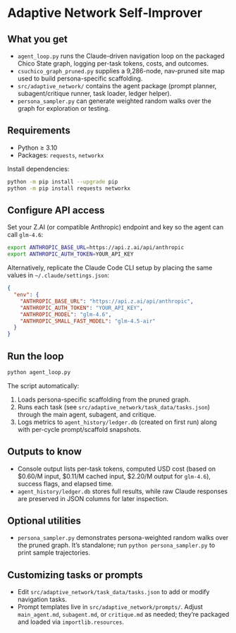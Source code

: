# Adaptive Network Self‑Improver

## What you get
- `agent_loop.py` runs the Claude-driven navigation loop on the packaged Chico State graph, logging per-task tokens, costs, and outcomes.
- `csuchico_graph_pruned.py` supplies a 9,286-node, nav-pruned site map used to build persona-specific scaffolding.
- `src/adaptive_network/` contains the agent package (prompt planner, subagent/critique runner, task loader, ledger helper).
- `persona_sampler.py` can generate weighted random walks over the graph for exploration or testing.

## Requirements
- Python ≥ 3.10
- Packages: `requests`, `networkx`

Install dependencies:
```bash
python -m pip install --upgrade pip
python -m pip install requests networkx
```

## Configure API access
Set your Z.AI (or compatible Anthropic) endpoint and key so the agent can call `glm-4.6`:
```bash
export ANTHROPIC_BASE_URL=https://api.z.ai/api/anthropic
export ANTHROPIC_AUTH_TOKEN=YOUR_API_KEY
```

Alternatively, replicate the Claude Code CLI setup by placing the same values in `~/.claude/settings.json`:
```json
{
  "env": {
    "ANTHROPIC_BASE_URL": "https://api.z.ai/api/anthropic",
    "ANTHROPIC_AUTH_TOKEN": "YOUR_API_KEY",
    "ANTHROPIC_MODEL": "glm-4.6",
    "ANTHROPIC_SMALL_FAST_MODEL": "glm-4.5-air"
  }
}
```

## Run the loop
```bash
python agent_loop.py
```

The script automatically:
1. Loads persona-specific scaffolding from the pruned graph.
2. Runs each task (see `src/adaptive_network/task_data/tasks.json`) through the main agent, subagent, and critique.
3. Logs metrics to `agent_history/ledger.db` (created on first run) along with per-cycle prompt/scaffold snapshots.

## Outputs to know
- Console output lists per-task tokens, computed USD cost (based on \$0.60/M input, \$0.11/M cached input, \$2.20/M output for `glm-4.6`), success flags, and elapsed time.
- `agent_history/ledger.db` stores full results, while raw Claude responses are preserved in JSON columns for later inspection.

## Optional utilities
- `persona_sampler.py` demonstrates persona-weighted random walks over the pruned graph. It’s standalone; run `python persona_sampler.py` to print sample trajectories.

## Customizing tasks or prompts
- Edit `src/adaptive_network/task_data/tasks.json` to add or modify navigation tasks.
- Prompt templates live in `src/adaptive_network/prompts/`. Adjust `main_agent.md`, `subagent.md`, or `critique.md` as needed; they’re packaged and loaded via `importlib.resources`.
